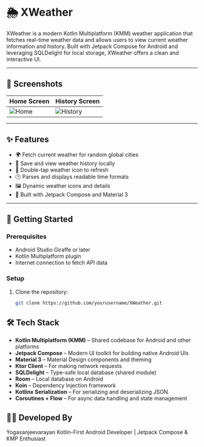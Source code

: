 # 🌦️ XWeather

XWeather is a modern Kotlin Multiplatform (KMM) weather application that fetches real-time weather data and allows users to view current weather information and history. Built with Jetpack Compose for Android and leveraging SQLDelight for local storage, XWeather offers a clean and interactive UI.

---

## 📸 Screenshots

| Home Screen | History Screen |
|-------------|----------------|
| ![Home](https://github.com/user-attachments/assets/78b74461-5d45-4efd-a501-324ad02d1c2b) | ![History](https://github.com/user-attachments/assets/83cc390b-f75d-486b-a2c5-c30d7437207b) |

---

## ✨ Features

- 🌍 Fetch current weather for random global cities  
- 💾 Save and view weather history locally  
- 🔄 Double-tap weather icon to refresh  
- 🕒 Parses and displays readable time formats  
- 🖼️ Dynamic weather icons and details  
- 📱 Built with Jetpack Compose and Material 3  

---

## 🚀 Getting Started

### Prerequisites

- Android Studio Giraffe or later  
- Kotlin Multiplatform plugin  
- Internet connection to fetch API data  

### Setup

1. Clone the repository:
   ```bash
   git clone https://github.com/yourusername/XWeather.git

## 🛠️ Tech Stack

- **Kotlin Multiplatform (KMM)** – Shared codebase for Android and other platforms  
- **Jetpack Compose** – Modern UI toolkit for building native Android UIs  
- **Material 3** – Material Design components and theming  
- **Ktor Client** – For making network requests  
- **SQLDelight** – Type-safe local database (shared module)  
- **Room** – Local database on Android  
- **Koin** – Dependency Injection framework  
- **Kotlinx Serialization** – For serializing and deserializing JSON  
- **Coroutines + Flow** – For async data handling and state management  



## 👨‍💻 Developed By

Yogasanjeevarayan 
Kotlin-First Android Developer | Jetpack Compose & KMP Enthusiast 

